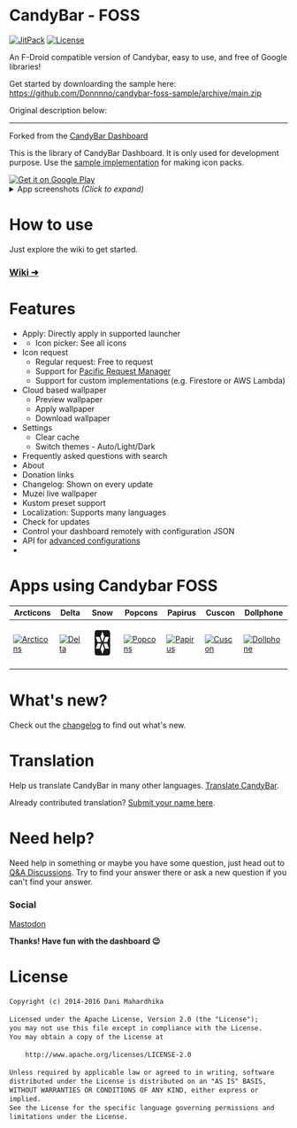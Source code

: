 # CandyBar - FOSS
[![JitPack](https://img.shields.io/jitpack/v/github/zixpo/candybar?color=4c1&label=JitPack&style=flat-square)](https://jitpack.io/#donnnno/candybar-foss)
[![License](https://img.shields.io/github/license/zixpo/candybar?style=flat-square)](/LICENSE)

An F-Droid compatible version of Candybar, easy to use, and free of Google libraries!

Get started by downloarding the sample here:
https://github.com/Donnnno/candybar-foss-sample/archive/main.zip

Original description below:

<hr>

Forked from the  [CandyBar Dashboard](https://github.com/zixpo/candybar)


This is the library of CandyBar Dashboard. It is only used for development purpose. Use the [sample implementation](https://github.com/Donnnno/candybar-foss-sample/archive/main.zip) for making icon packs.


<a href="https://play.google.com/store/apps/details?id=com.candybar.dev">
  <img height="80" alt="Get it on Google Play" src="https://play.google.com/intl/en_us/badges/static/images/badges/en_badge_web_generic.png">
</a>

<details>
<summary>App screenshots <i>(Click to expand)</i></summary>
<p>Tip: Click image to enlarge it</p>
<p>
  <img height="350" alt="Home section" src="https://user-images.githubusercontent.com/44255990/128632088-dd77b1cf-f289-412e-8df3-53d7cb6f3982.png">
  <img height="350" alt="Apply section" src="https://user-images.githubusercontent.com/44255990/128632346-ec485f2b-69aa-4557-aabb-41df561a7c4f.png">
  <img height="350" alt="Icons section" src="https://user-images.githubusercontent.com/44255990/128632377-ad5f7adb-57b9-412e-b2d5-928030ed94dd.png">
  <img height="350" alt="Bookmarked icons section" src="https://user-images.githubusercontent.com/44255990/128632391-5de9d4a5-2c16-49eb-824e-f46cd6f9d0f0.png">
  <img height="350" alt="Icon request section" src="https://user-images.githubusercontent.com/44255990/128632418-1e50fd91-2948-4c80-a5e3-840fbff0b873.png">
  <img height="350" alt="Wallpapers section" src="https://user-images.githubusercontent.com/44255990/128632433-a2d91128-b788-4024-8403-2f986f992516.png">
  <img height="350" alt="Wallpaper preview screen" src="https://user-images.githubusercontent.com/44255990/128632451-68283a1c-2a51-4387-af4d-016d167f9f90.png">
  <img height="350" alt="Settings section" src="https://user-images.githubusercontent.com/44255990/128632467-27e53459-446b-469c-9432-bfcf6f3bcffe.png">
  <img height="350" alt="FAQs section" src="https://user-images.githubusercontent.com/44255990/128632481-045f9df3-7958-4689-b030-45a817bf9410.png">
  <img height="350" alt="About section" src="https://user-images.githubusercontent.com/44255990/128632488-bf17fe1d-0e4e-4649-b04b-1b87acf6cc0e.png">
  <img height="350" alt="Navigation drawer" src="https://user-images.githubusercontent.com/44255990/128632508-dd274ef8-0a73-41db-996d-c2778358a7f8.png">
  <img height="350" alt="Dark mode" src="https://user-images.githubusercontent.com/44255990/128632517-59776f9c-5aa1-449d-a64c-0e1732894a69.png">
</p>
</details>

# How to use
Just explore the wiki to get started.
### [Wiki ➜](https://github.com/zixpo/candybar-sample/wiki)

# Features
- Apply: Directly apply in supported launcher
- - Icon picker: See all icons
- Icon request
  - Regular request: Free to request 
  - Support for [Pacific Request Manager](https://pacificmanager.app)
  - Support for custom implementations (e.g. Firestore or AWS Lambda)
- Cloud based wallpaper
  - Preview wallpaper
  - Apply wallpaper
  - Download wallpaper
- Settings
  - Clear cache
  - Switch themes - Auto/Light/Dark
- Frequently asked questions with search
- About
- Donation links
- Changelog: Shown on every update
- Muzei live wallpaper
- Kustom preset support
- Localization: Supports many languages
- Check for updates
- Control your dashboard remotely with configuration JSON
- API for [advanced configurations](https://github.com/zixpo/candybar-sample/wiki/Advanced-dashboard-configurations)
- 
# Apps using Candybar FOSS

|Arcticons|Delta|Snow|Popcons|Papirus|Cuscon|Dollphone|
|---|---|---|---|---|---|---|
<a href="https://github.com/Donnnno/Arcticons"><img height="60" alt="Arcticons" src="https://raw.githubusercontent.com/Arcticons-Team/Arcticons/main/app/src/normal/play/listings/en-US/graphics/icon/ic_launcher_round.png"></a>|<a href="https://github.com/Delta-Icons/android"><img height="60" alt="Delta" src="https://github.com/Delta-Icons/android/blob/master/app/src/main/res/mipmap-xxxhdpi/ic_launcher.png"></a>|<a href="https://github.com/baitmooth/snow"><img height="80" alt="Snow" src="https://github.com/baitmooth/snow/blob/main/fastlane/metadata/android/en-US/images/icon.png"></a>|<a href="https://github.com/Wil-Design/Popcons/"><img height="60" alt="Popcons" src="https://raw.githubusercontent.com/Wil-Design/Popcons/main/githubmedia/app-icon.png"></a>|<a href="https://github.com/PapirusDevelopmentTeam/papirus_icons"><img height="70" alt="Papirus" src="https://github.com/PapirusDevelopmentTeam/papirus_icons/blob/master/app/src/main/res/mipmap-xxxhdpi/ic_launcher.png"></a>|<a href="https://github.com/MiepHD/cuscon"><img height="60" alt="Cuscon" src="https://raw.githubusercontent.com/MiepHD/cuscon/master/app/src/main/res/mipmap-xxxhdpi/ic_launcher.png"></a>|<a href="https://github.com/JapanYoshi/dollphone-foss"><img height="60" alt="Dollphone" src="https://raw.githubusercontent.com/JapanYoshi/dollphone-foss/main/marketing/title.png"></a>

# What's new?
Check out the [changelog](/CHANGELOG.md) to find out what's new.

# Translation
Help us translate CandyBar in many other languages. [Translate CandyBar](https://crowdin.com/project/candybar).

Already contributed translation? [Submit your name here](https://github.com/zixpo/candybar/discussions/142).

# Need help?
Need help in something or maybe you have some question, just head out
to [Q&A Discussions](https://github.com/zixpo/candybar/discussions/categories/q-a).
Try to find your answer there or ask a new question if you can't find your answer.

### Social
[Mastodon](https://fosstodon.org/@donno)

**Thanks! Have fun with the dashboard 😉**

# License
```
Copyright (c) 2014-2016 Dani Mahardhika

Licensed under the Apache License, Version 2.0 (the "License");
you may not use this file except in compliance with the License.
You may obtain a copy of the License at

    http://www.apache.org/licenses/LICENSE-2.0

Unless required by applicable law or agreed to in writing, software
distributed under the License is distributed on an "AS IS" BASIS,
WITHOUT WARRANTIES OR CONDITIONS OF ANY KIND, either express or implied.
See the License for the specific language governing permissions and
limitations under the License.
```
